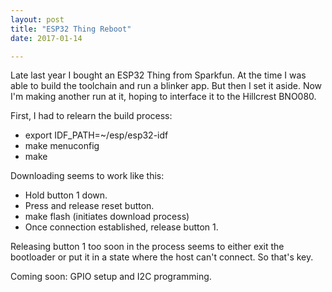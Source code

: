 ```yaml
---
layout: post
title: "ESP32 Thing Reboot"
date: 2017-01-14

---
```


Late last year I bought an ESP32 Thing from Sparkfun.  At the time I
was able to build the toolchain and run a blinker app.  But then I set
it aside.  Now I'm making another run at it, hoping to interface it to
the Hillcrest BNO080.

First, I had to relearn the build process:
* export IDF_PATH=~/esp/esp32-idf
* make menuconfig
* make

Downloading seems to work like this:
* Hold button 1 down.
* Press and release reset button.
* make flash (initiates download process)
* Once connection established, release button 1.

Releasing button 1 too soon in the process seems to either exit the
bootloader or put it in a state where the host can't connect.  So
that's key.

Coming soon:
GPIO setup and I2C programming.


